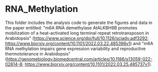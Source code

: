 # RNA_Methylation
This folder includes the analysis code to generate the figures and data in the paper entitled: "m6A RNA demethylase AtALKBH9B promotes mobilization of a heat-activated long terminal repeat retrotransposon in Arabidopsis" (https://www.science.org/doi/full/10.1126/sciadv.adf3292; https://www.biorxiv.org/content/10.1101/2022.03.22.485398v1) and "m6A RNA methylation impairs gene expression variability and reproductive thermotolerance in Arabidopsis" (https://genomebiology.biomedcentral.com/articles/10.1186/s13059-022-02814-8; https://www.biorxiv.org/content/10.1101/2022.03.25.485737v1).
